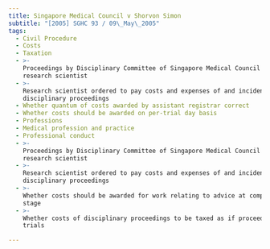 ```yaml
---
title: Singapore Medical Council v Shorvon Simon
subtitle: "[2005] SGHC 93 / 09\_May\_2005"
tags:
  - Civil Procedure
  - Costs
  - Taxation
  - >-
    Proceedings by Disciplinary Committee of Singapore Medical Council against
    research scientist
  - >-
    Research scientist ordered to pay costs and expenses of and incidental to
    disciplinary proceedings
  - Whether quantum of costs awarded by assistant registrar correct
  - Whether costs should be awarded on per-trial day basis
  - Professions
  - Medical profession and practice
  - Professional conduct
  - >-
    Proceedings by Disciplinary Committee of Singapore Medical Council against
    research scientist
  - >-
    Research scientist ordered to pay costs and expenses of and incidental to
    disciplinary proceedings
  - >-
    Whether costs should be awarded for work relating to advice at complaint
    stage
  - >-
    Whether costs of disciplinary proceedings to be taxed as if proceedings were
    trials

---
```


